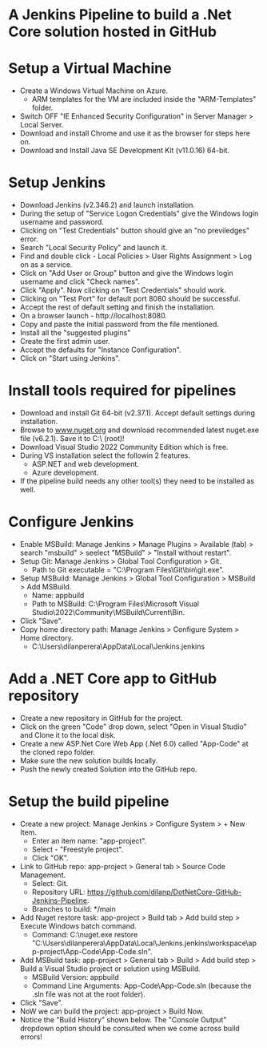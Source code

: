 # A Jenkins Pipeline to build a .Net Core solution hosted in GitHub

Setup a Virtual Machine
=======================
- Create a Windows Virtual Machine on Azure.
  - ARM templates for the VM are included inside the "ARM-Templates" folder.
- Switch OFF "IE Enhanced Security Configuration" in Server Manager > Local Server.
- Download and install Chrome and use it as the browser for steps here on.
- Download and Install Java SE Development Kit (v11.0.16) 64-bit.

Setup Jenkins
=============
- Download Jenkins (v2.346.2) and launch installation.
- During the setup of "Service Logon Credentials" give the Windows login username and password.
- Clicking on "Test Credentials" button should give an "no previledges" error.
- Search "Local Security Policy" and launch it.
- Find and double click - Local Policies > User Rights Assignment > Log on as a service.
- Click on "Add User or Group" button and give the Windows login username and click "Check names".
- Click "Apply". Now clicking on "Test Credentials" should work.
- Clicking on "Test Port" for default port 8080 should be successful.
- Accept the rest of default setting and finish the installation.
- On a browser launch - http://localhost:8080.
- Copy and paste the initial password from the file mentioned.
- Install all the "suggested plugins"
- Create the first admin user.
- Accept the defaults for "Instance Configuration".
- Click on "Start using Jenkins".

Install tools required for pipelines
====================================
- Download and install Git 64-bit (v2.37.1). Accept default settings during installation.
- Browse to www.nuget.org and download recommended latest nuget.exe file (v6.2.1). Save it to C:\ (root)!
- Download Visual Studio 2022 Community Edition which is free. 
- During VS installation select the followin 2 features.
  - ASP.NET and web development.
  - Azure development.
- If the pipeline build needs any other tool(s) they need to be installed as well.

Configure Jenkins
=================
- Enable MSBuild: Manage Jenkins > Manage Plugins > Available (tab) > search "msbuild" > seelect "MSBuild" > "Install without restart".
- Setup Git: Manage Jenkins > Global Tool Configuration > Git.
  - Path to Git executable = "C:\Program Files\Git\bin\git.exe".
- Setup MSBuild: Manage Jenkins > Global Tool Configuration > MSBuild > Add MSBuild.
  - Name: appbuild
  - Path to MSBuild: C:\Program Files\Microsoft Visual Studio\2022\Community\MSBuild\Current\Bin.
- Click "Save".
- Copy home directory path: Manage Jenkins > Configure System > Home directory.
  - C:\Users\dilanperera\AppData\Local\Jenkins\.jenkins

Add a .NET Core app to GitHub repository
========================================
- Create a new repository in GitHub for the project.
- Click on the green "Code" drop down, select "Open in Visual Studio" and Clone it to the local disk.
- Create a new ASP.Net Core Web App (.Net 6.0) called "App-Code" at the cloned repo folder.
- Make sure the new solution builds locally.
- Push the newly created Solution into the GitHub repo.

Setup the build pipeline
========================
- Create a new project: Manage Jenkins > Configure System > + New Item.
  - Enter an item name: "app-project".
  - Select - "Freestyle project".
  - Click "OK".
- Link to GitHub repo: app-project > General tab > Source Code Management.
  - Select: Git.
  - Repository URL: https://github.com/dilanp/DotNetCore-GitHub-Jenkins-Pipeline.
  - Branches to build: */main
- Add Nuget restore task: app-project > Build tab > Add build step > Execute Windows batch command.
  - Command: C:\nuget.exe restore "C:\Users\dilanperera\AppData\Local\Jenkins\.jenkins\workspace\app-project\App-Code\App-Code.sln".
- Add MSBuild task: app-project > General tab > Build > Add build step > Build a Visual Studio project or solution using MSBuild.
  - MSBuild Version: appbuild
  - Command Line Arguments: App-Code\App-Code.sln (because the .sln file was not at the root folder).
- Click "Save".
- NoW we can build the project: app-project > Build Now.
- Notice the "Build History" shown below. The "Console Output" dropdown option should be consulted when we come across build errors!